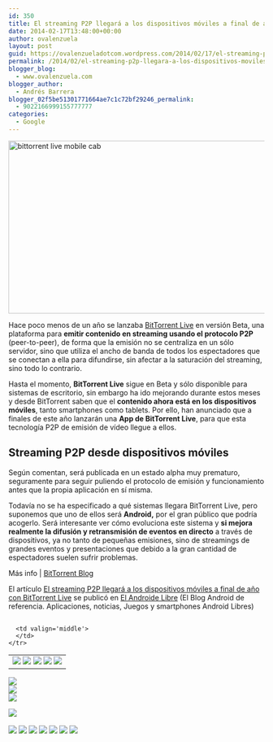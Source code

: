 ```yaml
---
id: 350
title: El streaming P2P llegará a los dispositivos móviles a final de año con BitTorrent Live
date: 2014-02-17T13:48:00+00:00
author: ovalenzuela
layout: post
guid: https://ovalenzueladotcom.wordpress.com/2014/02/17/el-streaming-p2p-llegara-a-los-dispositivos-moviles-a-final-de-ano-con-bittorrent-live
permalink: /2014/02/el-streaming-p2p-llegara-a-los-dispositivos-moviles-a-final-de-ano-con-bittorrent-live.html
blogger_blog:
  - www.ovalenzuela.com
blogger_author:
  - Andrés Barrera
blogger_02f5be51301771664ae7c1c72bf29246_permalink:
  - 9022166999155777777
categories:
  - Google
---
```

[<img class="aligncenter size-full wp-image-127464" alt="bittorrent live mobile cab" src="http://www.elandroidelibre.com/wp-content/uploads/2014/02/bittorrent-live-mobile-cab.jpg" width="680" height="340" />](http://www.elandroidelibre.com/wp-content/uploads/2014/02/bittorrent-live-mobile-cab.jpg)

Hace poco menos de un año se lanzaba <a title="http://www.omicrono.com/2012/02/bittorrent-live-%C2%BFel-streaming-p2p-que-acabara-con-la-television/" href="http://www.omicrono.com/2012/02/bittorrent-live-%C2%BFel-streaming-p2p-que-acabara-con-la-television/" target="_blank">BitTorrent Live</a> en versión Beta, una plataforma para **emitir contenido en streaming usando el protocolo P2P** (peer-to-peer), de forma que la emisión no se centraliza en un sólo servidor, sino que utiliza el ancho de banda de todos los espectadores que se conectan a ella para difundirse, sin afectar a la saturación del streaming, sino todo lo contrario.

Hasta el momento, **BitTorrent Live** sigue en Beta y sólo disponible para sistemas de escritorio, sin embargo ha ido mejorando durante estos meses y desde BitTorrent saben que el **contenido ahora está en los dispositivos móviles**, tanto smartphones como tablets. Por ello, han anunciado que a finales de este año lanzarán una **App de BitTorrent Live**, para que esta tecnología P2P de emisión de vídeo llegue a ellos.

## Streaming P2P desde dispositivos móviles

Según comentan, será publicada en un estado alpha muy prematuro, seguramente para seguir puliendo el protocolo de emisión y funcionamiento antes que la propia aplicación en sí misma.

Todavía no se ha especificado a qué sistemas llegara BitTorrent Live, pero suponemos que uno de ellos será **Android,** por el gran público que podría acogerlo. Será interesante ver cómo evoluciona este sistema y **si mejora realmente la difusión y retransmisión de eventos en directo** a través de dispositivos, ya no tanto de pequeñas emisiones, sino de streamings de grandes eventos y presentaciones que debido a la gran cantidad de espectadores suelen sufrir problemas.

Más info | <a title="http://blog.bittorrent.com/2014/02/14/coming-soon-smartphone-streaming-powered-by-bittorrent-live/" href="http://blog.bittorrent.com/2014/02/14/coming-soon-smartphone-streaming-powered-by-bittorrent-live/" target="_blank">BitTorrent Blog</a>

El artículo [El streaming P2P llegará a los dispositivos móviles a final de año con BitTorrent Live](http://www.elandroidelibre.com/2014/02/el-streaming-p2p-llegara-a-los-dispositivos-moviles-a-final-de-ano-con-bittorrent-live.html) se publicó en [El Androide Libre](http://www.elandroidelibre.com) (El Blog Android de referencia. Aplicaciones, noticias, Juegos y smartphones Android Libres)


<img width="1" height="1" src="http://rss.feedsportal.com/c/34005/f/617036/s/373404f5/sc/15/mf.gif" border="0" /> 

<div>
  <table border='0'>
    <tr>
      <td valign='middle'>
        <a href="http://share.feedsportal.com/share/twitter/?u=http%3A%2F%2Fwww.elandroidelibre.com%2F2014%2F02%2Fel-streaming-p2p-llegara-a-los-dispositivos-moviles-a-final-de-ano-con-bittorrent-live.html&t=El+streaming+P2P+llegar%C3%A1+a+los+dispositivos+m%C3%B3viles+a+final+de+a%C3%B1o+con+BitTorrent+Live" target="_blank"><img src="http://res3.feedsportal.com/social/twitter.png" border="0" /></a> <a href="http://share.feedsportal.com/share/facebook/?u=http%3A%2F%2Fwww.elandroidelibre.com%2F2014%2F02%2Fel-streaming-p2p-llegara-a-los-dispositivos-moviles-a-final-de-ano-con-bittorrent-live.html&t=El+streaming+P2P+llegar%C3%A1+a+los+dispositivos+m%C3%B3viles+a+final+de+a%C3%B1o+con+BitTorrent+Live" target="_blank"><img src="http://res3.feedsportal.com/social/facebook.png" border="0" /></a> <a href="http://share.feedsportal.com/share/linkedin/?u=http%3A%2F%2Fwww.elandroidelibre.com%2F2014%2F02%2Fel-streaming-p2p-llegara-a-los-dispositivos-moviles-a-final-de-ano-con-bittorrent-live.html&t=El+streaming+P2P+llegar%C3%A1+a+los+dispositivos+m%C3%B3viles+a+final+de+a%C3%B1o+con+BitTorrent+Live" target="_blank"><img src="http://res3.feedsportal.com/social/linkedin.png" border="0" /></a> <a href="http://share.feedsportal.com/share/gplus/?u=http%3A%2F%2Fwww.elandroidelibre.com%2F2014%2F02%2Fel-streaming-p2p-llegara-a-los-dispositivos-moviles-a-final-de-ano-con-bittorrent-live.html&t=El+streaming+P2P+llegar%C3%A1+a+los+dispositivos+m%C3%B3viles+a+final+de+a%C3%B1o+con+BitTorrent+Live" target="_blank"><img src="http://res3.feedsportal.com/social/googleplus.png" border="0" /></a> <a href="http://share.feedsportal.com/share/email/?u=http%3A%2F%2Fwww.elandroidelibre.com%2F2014%2F02%2Fel-streaming-p2p-llegara-a-los-dispositivos-moviles-a-final-de-ano-con-bittorrent-live.html&t=El+streaming+P2P+llegar%C3%A1+a+los+dispositivos+m%C3%B3viles+a+final+de+a%C3%B1o+con+BitTorrent+Live" target="_blank"><img src="http://res3.feedsportal.com/social/email.png" border="0" /></a>
      </td>
      
      <td valign='middle'>
      </td>
    </tr>
  </table>
</div>

[<img src="http://da.feedsportal.com/r/186530684400/u/49/f/617036/c/34005/s/373404f5/sc/15/rc/1/rc.img" border="0" />](http://da.feedsportal.com/r/186530684400/u/49/f/617036/c/34005/s/373404f5/sc/15/rc/1/rc.htm)  
[<img src="http://da.feedsportal.com/r/186530684400/u/49/f/617036/c/34005/s/373404f5/sc/15/rc/2/rc.img" border="0" />](http://da.feedsportal.com/r/186530684400/u/49/f/617036/c/34005/s/373404f5/sc/15/rc/2/rc.htm)  
[<img src="http://da.feedsportal.com/r/186530684400/u/49/f/617036/c/34005/s/373404f5/sc/15/rc/3/rc.img" border="0" />](http://da.feedsportal.com/r/186530684400/u/49/f/617036/c/34005/s/373404f5/sc/15/rc/3/rc.htm)

[<img src="http://da.feedsportal.com/r/186530684400/u/49/f/617036/c/34005/s/373404f5/a2.img" border="0" />](http://da.feedsportal.com/r/186530684400/u/49/f/617036/c/34005/s/373404f5/a2.htm)
<img width="1" height="1" src="http://pi.feedsportal.com/r/186530684400/u/49/f/617036/c/34005/s/373404f5/a2t.img" border="0" /> 

<div>
  <a href="http://feeds.feedburner.com/~ff/elandroidelibre?a=3K0yeBJvvcQ:IAwL41yRFZY:ecdYMiMMAMM"><img src="http://feeds.feedburner.com/~ff/elandroidelibre?d=ecdYMiMMAMM" border="0" /></a> <a href="http://feeds.feedburner.com/~ff/elandroidelibre?a=3K0yeBJvvcQ:IAwL41yRFZY:V_sGLiPBpWU"><img src="http://feeds.feedburner.com/~ff/elandroidelibre?i=3K0yeBJvvcQ:IAwL41yRFZY:V_sGLiPBpWU" border="0" /></a> <a href="http://feeds.feedburner.com/~ff/elandroidelibre?a=3K0yeBJvvcQ:IAwL41yRFZY:7Q72WNTAKBA"><img src="http://feeds.feedburner.com/~ff/elandroidelibre?d=7Q72WNTAKBA" border="0" /></a> <a href="http://feeds.feedburner.com/~ff/elandroidelibre?a=3K0yeBJvvcQ:IAwL41yRFZY:dnMXMwOfBR0"><img src="http://feeds.feedburner.com/~ff/elandroidelibre?d=dnMXMwOfBR0" border="0" /></a> <a href="http://feeds.feedburner.com/~ff/elandroidelibre?a=3K0yeBJvvcQ:IAwL41yRFZY:yIl2AUoC8zA"><img src="http://feeds.feedburner.com/~ff/elandroidelibre?d=yIl2AUoC8zA" border="0" /></a> <a href="http://feeds.feedburner.com/~ff/elandroidelibre?a=3K0yeBJvvcQ:IAwL41yRFZY:qj6IDK7rITs"><img src="http://feeds.feedburner.com/~ff/elandroidelibre?d=qj6IDK7rITs" border="0" /></a> <a href="http://feeds.feedburner.com/~ff/elandroidelibre?a=3K0yeBJvvcQ:IAwL41yRFZY:I9og5sOYxJI"><img src="http://feeds.feedburner.com/~ff/elandroidelibre?d=I9og5sOYxJI" border="0" /></a>
</div>

<img src="http://feeds.feedburner.com/~r/elandroidelibre/~4/3K0yeBJvvcQ" height="1" width="1" />